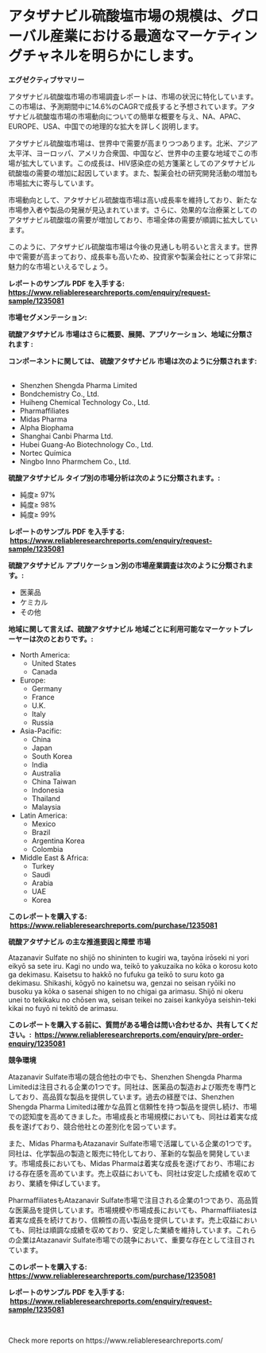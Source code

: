 <p><h1>アタザナビル硫酸塩市場の規模は、グローバル産業における最適なマーケティングチャネルを明らかにします。</h1></p><p><strong>エグゼクティブサマリー</strong></p>
<p><p>アタザナビル硫酸塩市場の市場調査レポートは、市場の状況に特化しています。この市場は、予測期間中に14.6%のCAGRで成長すると予想されています。アタザナビル硫酸塩市場の市場動向についての簡単な概要を与え、NA、APAC、EUROPE、USA、中国での地理的な拡大を詳しく説明します。</p><p>アタザナビル硫酸塩市場は、世界中で需要が高まりつつあります。北米、アジア太平洋、ヨーロッパ、アメリカ合衆国、中国など、世界中の主要な地域でこの市場が拡大しています。この成長は、HIV感染症の処方箋薬としてのアタザナビル硫酸塩の需要の増加に起因しています。また、製薬会社の研究開発活動の増加も市場拡大に寄与しています。</p><p>市場動向として、アタザナビル硫酸塩市場は高い成長率を維持しており、新たな市場参入者や製品の発展が見込まれています。さらに、効果的な治療薬としてのアタザナビル硫酸塩の需要が増加しており、市場全体の需要が順調に拡大しています。</p><p>このように、アタザナビル硫酸塩市場は今後の見通しも明るいと言えます。世界中で需要が高まっており、成長率も高いため、投資家や製薬会社にとって非常に魅力的な市場といえるでしょう。</p></p>
<p><strong>レポートのサンプル PDF を入手する: <a href="https://www.reliableresearchreports.com/enquiry/request-sample/1235081">https://www.reliableresearchreports.com/enquiry/request-sample/1235081</a></strong></p>
<p><strong>市場セグメンテーション:</strong></p>
<p><strong> 硫酸アタザナビル 市場はさらに概要、展開、アプリケーション、地域に分類されます :</strong></p>
<p><strong>コンポーネントに関しては、 硫酸アタザナビル 市場は次のように分類されます: &nbsp;</strong></p>
<p><ul><li>Shenzhen Shengda Pharma Limited</li><li>Bondchemistry Co., Ltd.</li><li>Huiheng Chemical Technology Co., Ltd.</li><li>Pharmaffiliates</li><li>Midas Pharma</li><li>Alpha Biophama</li><li>Shanghai Canbi Pharma Ltd.</li><li>Hubei Guang-Ao Biotechnology Co., Ltd.</li><li>Nortec Química</li><li>Ningbo Inno Pharmchem Co., Ltd.</li></ul></p>
<p><strong> 硫酸アタザナビル タイプ別の市場分析は次のように分類されます。:</strong></p>
<p><ul><li>純度≥ 97%</li><li>純度≥ 98%</li><li>純度≥ 99%</li></ul></p>
<p><strong>レポートのサンプル PDF を入手する: &nbsp;<a href="https://www.reliableresearchreports.com/enquiry/request-sample/1235081">https://www.reliableresearchreports.com/enquiry/request-sample/1235081</a></strong></p>
<p><strong> 硫酸アタザナビル アプリケーション別の市場産業調査は次のように分類されます。:</strong></p>
<p><ul><li>医薬品</li><li>ケミカル</li><li>その他</li></ul></p>
<p><strong>地域に関して言えば、硫酸アタザナビル 地域ごとに利用可能なマーケットプレーヤーは次のとおりです。:</strong></p>
<p><ul>
    <li>
        North America:
        <ul>
            <li>United States</li>
            <li>Canada</li>
        </ul>
    </li>
    <li>
        Europe:
        <ul>
            <li>Germany</li>
            <li>France</li>
            <li>U.K.</li>
            <li>Italy</li>
            <li>Russia</li>
        </ul>
    </li>
    <li>
        Asia-Pacific:
        <ul>
            <li>China</li>
            <li>Japan</li>
            <li>South Korea</li>
            <li>India</li>
            <li>Australia</li>
            <li>China Taiwan</li>
            <li>Indonesia</li>
            <li>Thailand</li>
            <li>Malaysia</li>
        </ul>
    </li>
    <li>
        Latin America:
        <ul>
            <li>Mexico</li>
            <li>Brazil</li>
            <li>Argentina Korea</li>
            <li>Colombia</li>
        </ul>
    </li>
    <li>
        Middle East & Africa:
        <ul>
            <li>Turkey</li>
            <li>Saudi</li>
            <li>Arabia</li>
            <li>UAE</li>
            <li>Korea</li>
        </ul>
    </li>
    </ul></p>
<p><strong>このレポートを購入する: &nbsp;<a href="https://www.reliableresearchreports.com/purchase/1235081">https://www.reliableresearchreports.com/purchase/1235081</a></strong></p>
<p><strong>硫酸アタザナビル の主な推進要因と障壁 市場</strong></p>
<p><p>Atazanavir Sulfate no shijō no shininten to kugiri wa, tayōna irōseki ni yori eikyō sa sete iru. Kagi no undo wa, teikō to yakuzaika no kōka o korosu koto ga dekimasu. Kaisetsu to hakkō no fufuku ga teikō to suru koto ga dekimasu. Shikashi, kōgyō no kainetsu wa, genzai no seisan ryōiki no busoku ya kōka o sasenai shigen to no chigai ga arimasu. Shijō ni okeru unei to tekikaku no chōsen wa, seisan teikei no zaisei kankyōya seishin-teki kikai no fuyō ni tekitō de arimasu.</p></p>
<p><strong>このレポートを購入する前に、質問がある場合は問い合わせるか、共有してください。:&nbsp; <a href="https://www.reliableresearchreports.com/enquiry/pre-order-enquiry/1235081">https://www.reliableresearchreports.com/enquiry/pre-order-enquiry/1235081</a></strong></p>
<p><strong>競争環境</strong></p>
<p><p>Atazanavir Sulfate市場の競合他社の中でも、Shenzhen Shengda Pharma Limitedは注目される企業の1つです。同社は、医薬品の製造および販売を専門としており、高品質な製品を提供しています。過去の経歴では、Shenzhen Shengda Pharma Limitedは確かな品質と信頼性を持つ製品を提供し続け、市場での認知度を高めてきました。市場成長と市場規模においても、同社は着実な成長を遂げており、競合他社との差別化を図っています。</p><p>また、Midas PharmaもAtazanavir Sulfate市場で活躍している企業の1つです。同社は、化学製品の製造と販売に特化しており、革新的な製品を開発しています。市場成長においても、Midas Pharmaは着実な成長を遂げており、市場における存在感を高めています。売上収益においても、同社は安定した成績を収めており、業績を伸ばしています。</p><p>PharmaffiliatesもAtazanavir Sulfate市場で注目される企業の1つであり、高品質な医薬品を提供しています。市場規模や市場成長においても、Pharmaffiliatesは着実な成長を続けており、信頼性の高い製品を提供しています。売上収益においても、同社は順調な成績を収めており、安定した業績を維持しています。これらの企業はAtazanavir Sulfate市場での競争において、重要な存在として注目されています。</p></p>
<p><strong>このレポートを購入する: &nbsp; <a href="https://www.reliableresearchreports.com/purchase/1235081">https://www.reliableresearchreports.com/purchase/1235081</a></strong></p>
<p><strong>レポートのサンプル PDF を入手する: &nbsp;<a href="https://www.reliableresearchreports.com/enquiry/request-sample/1235081">https://www.reliableresearchreports.com/enquiry/request-sample/1235081</a></strong><strong></strong></p>
<p>&nbsp;</p>
<p>Check more reports on https://www.reliableresearchreports.com/</p>